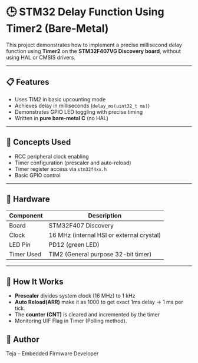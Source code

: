 # 🕒 STM32 Delay Function Using Timer2 (Bare-Metal)

This project demonstrates how to implement a precise millisecond delay function using **Timer2** on the **STM32F407VG Discovery board**, without using HAL or CMSIS drivers.

---

## 📋 Features

- Uses TIM2 in basic upcounting mode
- Achieves delay in milliseconds (`delay_ms(uint32_t ms)`)
- Demonstrates GPIO LED toggling with precise timing
- Written in **pure bare-metal C** (no HAL)

---

## 🧠 Concepts Used

- RCC peripheral clock enabling
- Timer configuration (prescaler and auto-reload)
- Timer register access via `stm32f4xx.h`
- Basic GPIO control

---

## 🧪 Hardware

| Component | Description |
|----------|-------------|
| Board | STM32F407 Discovery |
| Clock | 16 MHz (internal HSI or external crystal) |
| LED Pin | PD12 (green LED) |
| Timer Used | TIM2 (General purpose 32-bit timer) |

---

## 🔧 How It Works

- **Prescaler** divides system clock (16 MHz) to 1 kHz
- **Auto Reload(ARR)** make it as 1000 to get exact 1ms delay  → 1 ms per tick.
- The **counter (CNT)** is cleared and incremented by the timer
- Monitoring UIF Flag in Timer (Polling method).


## 👤 Author
Teja – Embedded Firmware Developer 

